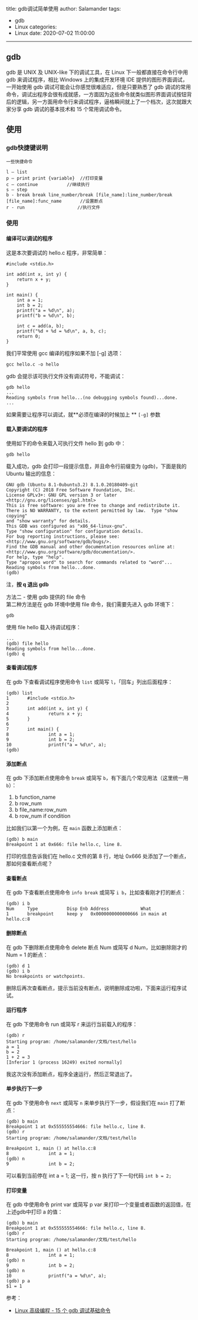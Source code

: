 title: gdb调试简单使用
author: Salamander
tags:
  - gdb
  - Linux
categories:
  - Linux
date: 2020-07-02 11:00:00
---
## gdb
gdb 是 UNIX 及 UNIX-like 下的调试工具，在 Linux 下一般都直接在命令行中用 gdb 来调试程序，相比 Windows 上的集成开发环境 IDE 提供的图形界面调试，一开始使用 gdb 调试可能会让你感觉很难适应，但是只要熟悉了 gdb 调试的常用命令，调试出程序会很有成就感，一方面因为这些命令就类似图形界面调试按钮背后的逻辑，另一方面用命令行来调试程序，逼格瞬间就上了一个档次，这次就跟大家分享 gdb 调试的基本技术和 15 个常用调试命令。

<!-- more -->

## 使用

### gdb快捷键说明
 ```
 一些快捷命令

l – list
p – print print {variable}  //打印变量
c – continue           //继续执行
s – step          
b - break break line_number/break [file_name]:line_number/break [file_name]:func_name       //设置断点
r - run                    //执行文件
```

### 使用
#### 编译可以调试的程序
这是本次要调试的 hello.c 程序，非常简单：
```
#include <stdio.h>

int add(int x, int y) {
	return x + y;
}

int main() {
	int a = 1;
	int b = 2;
	printf("a = %d\n", a);
	printf("b = %d\n", b);

	int c = add(a, b);
	printf("%d + %d = %d\n", a, b, c);
	return 0;
}
```
我们平常使用 gcc 编译的程序如果不加 [-g] 选项：
```
gcc hello.c -o hello
```
gdb 会提示该可执行文件没有调试符号，不能调试：
```
gdb hello
...
Reading symbols from hello...(no debugging symbols found)...done.
...
```
如果需要让程序可以调试，就**必须在编译的时候加上 ** `[-g]` 参数

#### 载入要调试的程序
使用如下的命令来载入可执行文件 hello 到 gdb 中：
```
gdb hello
```
载入成功，gdb 会打印一段提示信息，并且命令行前缀变为 (gdb)，下面是我的 Ubuntu 输出的信息：
```
GNU gdb (Ubuntu 8.1-0ubuntu3.2) 8.1.0.20180409-git
Copyright (C) 2018 Free Software Foundation, Inc.
License GPLv3+: GNU GPL version 3 or later <http://gnu.org/licenses/gpl.html>
This is free software: you are free to change and redistribute it.
There is NO WARRANTY, to the extent permitted by law.  Type "show copying"
and "show warranty" for details.
This GDB was configured as "x86_64-linux-gnu".
Type "show configuration" for configuration details.
For bug reporting instructions, please see:
<http://www.gnu.org/software/gdb/bugs/>.
Find the GDB manual and other documentation resources online at:
<http://www.gnu.org/software/gdb/documentation/>.
For help, type "help".
Type "apropos word" to search for commands related to "word"...
Reading symbols from hello...done.
(gdb) 
```
注，**按 q 退出 gdb**  

方法二 - 使用 gdb 提供的 file 命令  
第二种方法是在 gdb 环境中使用 file 命令，我们需要先进入 gdb 环境下：
```
gdb
```
使用 file hello 载入待调试程序：
```
...
(gdb) file hello
Reading symbols from hello...done.
(gdb) q
```

#### 查看调试程序
在 gdb 下查看调试程序使用命令 `list` 或简写 `l`，「回车」列出后面程序：
```
(gdb) list
1       #include <stdio.h>
2
3       int add(int x, int y) {
4               return x + y;
5       }
6
7       int main() {
8               int a = 1;
9               int b = 2;
10              printf("a = %d\n", a);
(gdb) 
```

#### 添加断点
在 gdb 下添加断点使用命令 `break` 或简写 `b`，有下面几个常见用法（这里统一用 `b`）：
1. b function_name
2. b row_num
3. b file_name:row_num
4. b row_num if condition

比如我们以第一个为例，在 `main` 函数上添加断点：
```
(gdb) b main
Breakpoint 1 at 0x666: file hello.c, line 8.
```
打印的信息告诉我们在 hello.c 文件的第 8 行，地址 0x666 处添加了一个断点，那如何查看断点呢？  
#### 查看断点
在 gdb 下查看断点使用命令 `info break` 或简写 `i b`，比如查看刚才打的断点：
```
(gdb) i b
Num     Type           Disp Enb Address            What
1       breakpoint     keep y   0x0000000000000666 in main at hello.c:8
```

#### 删除断点
在 gdb 下删除断点使用命令 delete 断点 Num 或简写 d Num，比如删除刚才的 Num = 1 的断点：
```
(gdb) d 1
(gdb) i b
No breakpoints or watchpoints.
```
删除后再次查看断点，提示当前没有断点，说明删除成功啦，下面来运行程序试试。


#### 运行程序
在 gdb 下使用命令 run 或简写 r 来运行当前载入的程序：
```
(gdb) r
Starting program: /home/salamander/文档/test/hello 
a = 1
b = 2
1 + 2 = 3
[Inferior 1 (process 16249) exited normally]
```
我这次没有添加断点，程序全速运行，然后正常退出了。

#### 单步执行下一步
在 gdb 下使用命令 `next` 或简写 `n` 来单步执行下一步，假设我们在 `main` 打了断点：
```
(gdb) b main
Breakpoint 1 at 0x555555554666: file hello.c, line 8.
(gdb) r
Starting program: /home/salamander/文档/test/hello 

Breakpoint 1, main () at hello.c:8
8               int a = 1;
(gdb) n
9               int b = 2;
```
可以看到当前停在 int a = 1; 这一行，按 n 执行了下一句代码 `int b = 2;`


#### 打印变量
在 gdb 中使用命令 print var 或简写 p var 来打印一个变量或者函数的返回值，在上述gdb中打印 a 的值：
```
(gdb) b main
Breakpoint 1 at 0x555555554666: file hello.c, line 8.
(gdb) r
Starting program: /home/salamander/文档/test/hello 

Breakpoint 1, main () at hello.c:8
8               int a = 1;
(gdb) n
9               int b = 2;
(gdb) n
10              printf("a = %d\n", a);
(gdb) p a
$1 = 1
```



参考：
* [Linux 高级编程 - 15 个 gdb 调试基础命令](https://dlonng.com/posts/gdb)